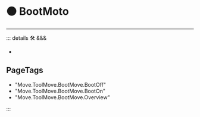 # 🟠 <move>BootMoto</move>

---

<!-- =================================================== -->
<!-- =================================================== -->
<!-- =================================================== -->
<!-- =================================================== -->
<!-- =================================================== -->
::: details 🛠 <dev>&&&</dev>

-

<h2>PageTags</h2>

- "Move.ToolMove.BootMove.BootOff"
- "Move.ToolMove.BootMove.BootOn"
- "Move.ToolMove.BootMove.Overview"

:::
